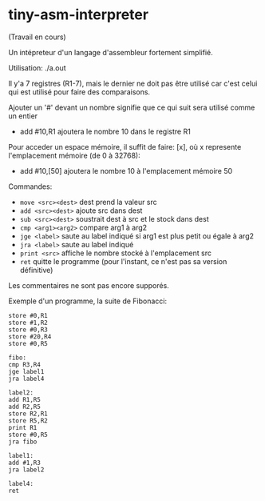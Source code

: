 # tiny-asm-interpreter
(Travail en cours)

Un intépreteur d'un langage d'assembleur fortement simplifié.

Utilisation: ./a.out <nom du fichier>

Il y'a 7 registres (R1-7), mais le dernier ne doit pas être utilisé car c'est celui qui est utilisé pour faire des comparaisons.

Ajouter un '#' devant un nombre signifie que ce qui suit sera utilisé comme un entier
  - add #10,R1 ajoutera le nombre 10 dans le registre R1

Pour acceder un espace mémoire, il suffit de faire: [x], où x represente l'emplacement mémoire (de 0 à 32768):
  - add #10,[50] ajoutera le nombre 10 à l'emplacement mémoire 50

  
Commandes:
  - `move <src><dest>` dest prend la valeur src
  - `add <src><dest>` ajoute src dans dest 
  - `sub <src><dest>` soustrait dest à src et le stock dans dest
  - `cmp <arg1><arg2>` compare arg1 à arg2
  - `jge <label>` saute au label indiqué si arg1 est plus petit ou égale à arg2
  - `jra <label>` saute au label indiqué
  - `print <src>` affiche le nombre stocké à l'emplacement src
  - `ret` quitte le programme (pour l'instant, ce n'est pas sa version définitive)
  
Les commentaires ne sont pas encore supporés.
  
Exemple d'un programme, la suite de Fibonacci:
``` 
store #0,R1 
store #1,R2
store #0,R3
store #20,R4
store #0,R5

fibo:
cmp R3,R4
jge label1
jra label4

label2:
add R1,R5
add R2,R5
store R2,R1
store R5,R2
print R1
store #0,R5
jra fibo

label1:
add #1,R3
jra label2

label4:
ret
``` 
